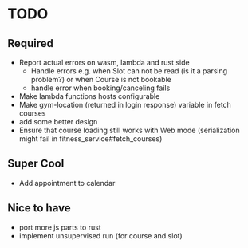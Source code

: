 # TODO

## Required

- Report actual errors on wasm, lambda and rust side
  - Handle errors e.g. when Slot can not be read (is it a parsing problem?) or when Course is not bookable
  - handle error when booking/canceling fails
- Make lambda functions hosts configurable
- Make gym-location (returned in login response) variable in fetch courses
- add some better design
- Ensure that course loading still works with Web mode (serialization might fail in fitness_service#fetch_courses)

## Super Cool

- Add appointment to calendar

## Nice to have

- port more js parts to rust
- implement unsupervised run (for course and slot)
